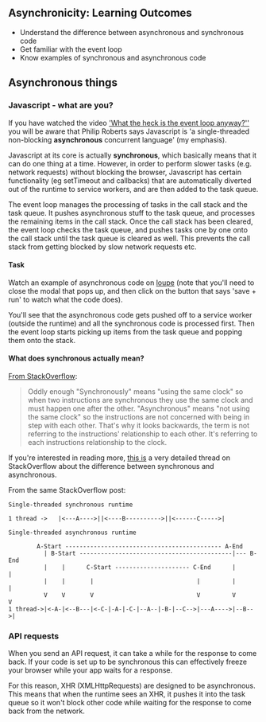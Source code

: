 ## Asynchronicity: Learning Outcomes
* Understand the difference between asynchronous and synchronous code
* Get familiar with the event loop
* Know examples of synchronous and asynchronous code

## Asynchronous things

### Javascript - what are you?
If you have watched the video ['What the heck is the event loop anyway?''](https://www.youtube.com/watch?v=8aGhZQkoFbQ&t) you will be aware that Philip Roberts says Javascript is 'a single-threaded non-blocking **asynchronous** concurrent language' (my emphasis).  

Javascript at its core is actually **synchronous**, which basically means that it can do one thing at a time. However, in order to perform slower tasks (e.g. network requests) without blocking the browser, Javascript has certain functionality (eg setTimeout and callbacks) that are automatically diverted out of the runtime to service workers, and are then added to the task queue.

The event loop manages the processing of tasks in the call stack and the task queue. It pushes asynchronous stuff to the task queue, and processes the remaining items in the call stack. Once the call stack has been cleared, the event loop checks the task queue, and pushes tasks one by one onto the call stack until the task queue is cleared as well. This prevents the call stack from getting blocked by slow network requests etc.  

#### Task
Watch an example of asynchronous code on [loupe](http://latentflip.com/loupe/?code=Ly9zeW5jaHJvbm91cyBjb2RlClsxLDIsMyw0XS5mb3JFYWNoKGZ1bmN0aW9uKGkpIHsKICAgIGNvbnNvbGUubG9nKGkpOwp9KTsKCi8vYXN5bmNocm9ub3VzIGNvZGUKZnVuY3Rpb24gYXN5bmNGb3JFYWNoKGFycmF5LCBjYikgewogICAgYXJyYXkuZm9yRWFjaChmdW5jdGlvbiAoKSB7CiAgICAgICAgc2V0VGltZW91dChjYiwgMCk7CiAgICB9KTsKfQoKYXN5bmNGb3JFYWNoKFsxLDIsMyw0XSwgZnVuY3Rpb24oaSkgewogICAgY29uc29sZS5sb2coaSkKfSk7CgovL3N5bmNocm9ub3VzIGNvZGUKWzEsMiwzLDRdLmZvckVhY2goZnVuY3Rpb24oaSkgewogICAgY29uc29sZS5sb2coaSk7Cn0pOw%3D%3D!!!PGJ1dHRvbj5DbGljayBtZSE8L2J1dHRvbj4%3D) (note that you'll need to close the modal that pops up, and then click on the button that says 'save + run' to watch what the code does).   

You'll see that the asynchronous code gets pushed off to a service worker (outside the runtime) and all the synchronous code is processed first. Then the event loop starts picking up items from the task queue and popping them onto the stack.

#### What does synchronous actually mean?
[From StackOverflow](http://stackoverflow.com/questions/748175/asynchronous-vs-synchronous-execution-what-does-it-really-mean):
>Oddly enough "Synchronously" means "using the same clock" so when two instructions are synchronous they use the same clock and must happen one after the other. "Asynchronous" means "not using the same clock" so the instructions are not concerned with being in step with each other. That's why it looks backwards, the term is not referring to the instructions' relationship to each other. It's referring to each instructions relationship to the clock.

If you're interested in reading more, [this is](http://stackoverflow.com/questions/748175/asynchronous-vs-synchronous-execution-what-does-it-really-mean) a very detailed thread on StackOverflow about the difference between synchronous and asynchronous.  

From the same StackOverflow post:
```
Single-threaded synchronous runtime  

1 thread ->   |<---A---->||<----B---------->||<------C----->|

Single-threaded asynchronous runtime  

        A-Start -------------------------------------------- A-End   
          | B-Start -------------------------------------------|--- B-End   
          |    |      C-Start --------------------- C-End      |      |   
          |    |       |                             |         |      |
          V    V       V                             V         V      V      
1 thread->|<-A-|<--B---|<-C-|-A-|-C-|--A--|-B-|--C-->|---A---->|--B-->|
```

### API requests
When you send an API request, it can take a while for the response to come back. If your code is set up to be synchronous this can effectively freeze your browser while your app waits for a response.

For this reason, XHR (XMLHttpRequests) are designed to be asynchronous. This means that when the runtime sees an XHR, it pushes it into the task queue so it won't block other code while waiting for the response to come back from the network.
